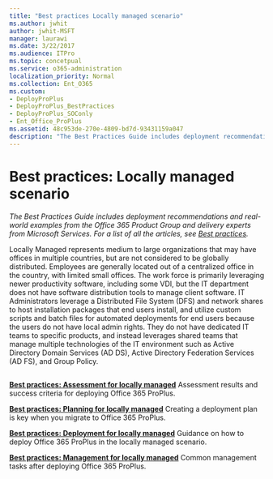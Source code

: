 ```yaml
---
title: "Best practices Locally managed scenario"
ms.author: jwhit
author: jwhit-MSFT
manager: laurawi
ms.date: 3/22/2017
ms.audience: ITPro
ms.topic: concetpual
ms.service: o365-administration
localization_priority: Normal
ms.collection: Ent_O365
ms.custom:
- DeployProPlus
- DeployProPlus_BestPractices
- DeployProPlus_SOConly
- Ent_Office_ProPlus
ms.assetid: 48c953de-270e-4809-bd7d-93431159a047
description: "The Best Practices Guide includes deployment recommendations and real-world examples from the Office 365 Product Group and delivery experts from Microsoft Services. For a list of all the articles, see Best practices."
---
```


# Best practices: Locally managed scenario

 *The Best Practices Guide includes deployment recommendations and real-world examples from the Office 365 Product Group and delivery experts from Microsoft Services. For a list of all the articles, see [Best practices](best-practices.md).* 
  
Locally Managed represents medium to large organizations that may have offices in multiple countries, but are not considered to be globally distributed. Employees are generally located out of a centralized office in the country, with limited small offices. The work force is primarily leveraging newer productivity software, including some VDI, but the IT department does not have software distribution tools to manage client software. IT Administrators leverage a Distributed File System (DFS) and network shares to host installation packages that end users install, and utilize custom scripts and batch files for automated deployments for end users because the users do not have local admin rights. They do not have dedicated IT teams to specific products, and instead leverages shared teams that manage multiple technologies of the IT environment such as Active Directory Domain Services (AD DS), Active Directory Federation Services (AD FS), and Group Policy.
  
## 

 **[Best practices: Assessment for locally managed](best-practices-assessment-for-locally-managed.md)** Assessment results and success criteria for deploying Office 365 ProPlus.
  
 **[Best practices: Planning for locally managed](best-practices-planning-for-locally-managed.md)** Creating a deployment plan is key when you migrate to Office 365 ProPlus.
  
 **[Best practices: Deployment for locally managed](best-practices-deployment-for-locally-managed.md)** Guidance on how to deploy Office 365 ProPlus in the locally managed scenario.
  
 **[Best practices: Management for locally managed](best-practices-management-for-locally-managed.md)** Common management tasks after deploying Office 365 ProPlus.
  


